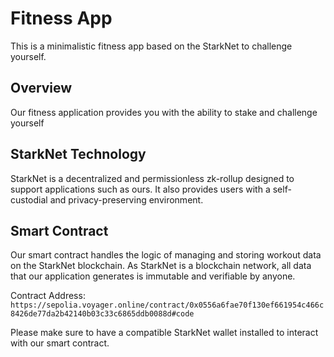 # Fitness App 

This is a minimalistic fitness app based on the StarkNet to challenge yourself.

## Overview

Our fitness application provides you with the ability to stake and challenge yourself

## StarkNet Technology

StarkNet is a decentralized and permissionless zk-rollup designed to support applications such as ours. It also provides users with a self-custodial and privacy-preserving environment.

## Smart Contract

Our smart contract handles the logic of managing and storing workout data on the StarkNet blockchain. As StarkNet is a blockchain network, all data that our application generates is immutable and verifiable by anyone.

Contract Address: `https://sepolia.voyager.online/contract/0x0556a6fae70f130ef661954c466c8426de77da2b42140b03c33c6865ddb0088d#code`

Please make sure to have a compatible StarkNet wallet installed to interact with our smart contract.
